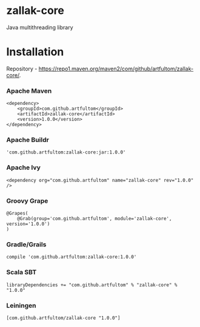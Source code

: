 # zallak-core

Java multithreading library


# Installation

Repository - https://repo1.maven.org/maven2/com/github/artfultom/zallak-core/.

### Apache Maven
```
<dependency>
    <groupId>com.github.artfultom</groupId>
    <artifactId>zallak-core</artifactId>
    <version>1.0.0</version>
</dependency>
```
### Apache Buildr
```
'com.github.artfultom:zallak-core:jar:1.0.0'
```
### Apache Ivy
```
<dependency org="com.github.artfultom" name="zallak-core" rev="1.0.0" />
```
### Groovy Grape
```
@Grapes( 
    @Grab(group='com.github.artfultom', module='zallak-core', version='1.0.0') 
)
```
### Gradle/Grails
```
compile 'com.github.artfultom:zallak-core:1.0.0'
```
### Scala SBT
```
libraryDependencies += "com.github.artfultom" % "zallak-core" % "1.0.0"
```
### Leiningen
```
[com.github.artfultom/zallak-core "1.0.0"]
```
